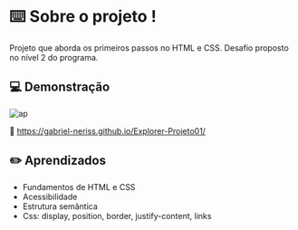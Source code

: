 
# ⌨️ Sobre o projeto !

Projeto que aborda os primeiros passos no HTML e CSS. Desafio proposto no nível 2 do programa.

## 💻 Demonstração

![ap](https://user-images.githubusercontent.com/87450820/179404057-8cda0b9d-bf2f-4c9f-ba6c-effcddf8c6bb.png)

🔗 https://gabriel-neriss.github.io/Explorer-Projeto01/

## ✏️ Aprendizados

- Fundamentos de HTML e CSS
- Acessibilidade 
- Estrutura semântica
- Css: display, position, border, justify-content, links

